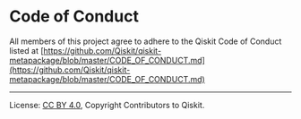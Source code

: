 <!-- Copyright Contributors to the Qiskit project. -->

# Code of Conduct
All members of this project agree to adhere to the Qiskit Code of Conduct listed at [https://github.com/Qiskit/qiskit-metapackage/blob/master/CODE_OF_CONDUCT.md](https://github.com/Qiskit/qiskit-metapackage/blob/master/CODE_OF_CONDUCT.md)

----

License: [CC BY 4.0](https://creativecommons.org/licenses/by/4.0/),
Copyright Contributors to Qiskit.

